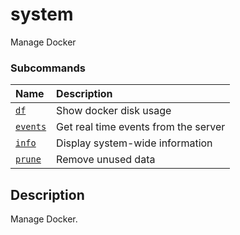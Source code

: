 # system

<!---MARKER_GEN_START-->
Manage Docker

### Subcommands

| Name                         | Description                          |
|:-----------------------------|:-------------------------------------|
| [`df`](system_df.md)         | Show docker disk usage               |
| [`events`](system_events.md) | Get real time events from the server |
| [`info`](system_info.md)     | Display system-wide information      |
| [`prune`](system_prune.md)   | Remove unused data                   |



<!---MARKER_GEN_END-->

## Description

Manage Docker.
